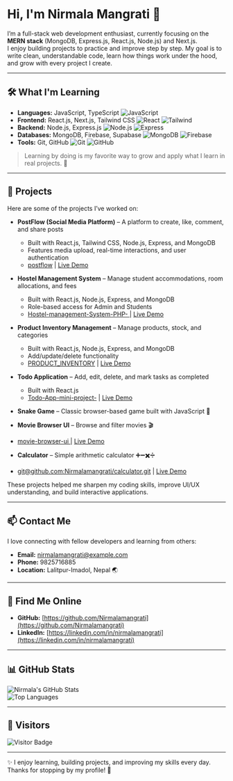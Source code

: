 # Hi, I'm Nirmala Mangrati 👋

I’m a full-stack web development enthusiast, currently focusing on the **MERN stack** (MongoDB, Express.js, React.js, Node.js) and Next.js.  
I enjoy building projects to practice and improve step by step. My goal is to write clean, understandable code, learn how things work under the hood, and grow with every project I create.  

---

## 🛠 What I'm Learning

- **Languages:** JavaScript, TypeScript ![JavaScript](https://img.shields.io/badge/JavaScript-F7DF1E?style=for-the-badge&logo=javascript&logoColor=black)  
- **Frontend:** React.js, Next.js, Tailwind CSS ![React](https://img.shields.io/badge/React-20232A?style=for-the-badge&logo=react&logoColor=61DAFB) ![Tailwind](https://img.shields.io/badge/TailwindCSS-06B6D4?style=for-the-badge&logo=tailwind-css&logoColor=white)  
- **Backend:** Node.js, Express.js ![Node.js](https://img.shields.io/badge/Node.js-339933?style=for-the-badge&logo=node.js&logoColor=white) ![Express](https://img.shields.io/badge/Express.js-000000?style=for-the-badge&logo=express&logoColor=white)  
- **Databases:** MongoDB, Firebase, Supabase ![MongoDB](https://img.shields.io/badge/MongoDB-47A248?style=for-the-badge&logo=mongodb&logoColor=white) ![Firebase](https://img.shields.io/badge/Firebase-FFCA28?style=for-the-badge&logo=firebase&logoColor=black)  
- **Tools:** Git, GitHub ![Git](https://img.shields.io/badge/Git-F05032?style=for-the-badge&logo=git&logoColor=white) ![GitHub](https://img.shields.io/badge/GitHub-181717?style=for-the-badge&logo=github&logoColor=white)  

> Learning by doing is my favorite way to grow and apply what I learn in real projects. 🚀  

---

## 📝 Projects

Here are some of the projects I’ve worked on:  

- **PostFlow (Social Media Platform)** – A platform to create, like, comment, and share posts  
  - Built with React.js, Tailwind CSS, Node.js, Express, and MongoDB  
  - Features media upload, real-time interactions, and user authentication  
  - [postflow](#) | [Live Demo](#)  

- **Hostel Management System** – Manage student accommodations, room allocations, and fees  
  - Built with React.js, Node.js, Express, and MongoDB  
  - Role-based access for Admin and Students  
  - [Hostel-management-System-PHP-
](#) | [Live Demo](#)  

- **Product Inventory Management** – Manage products, stock, and categories  
  - Built with React.js, Node.js, Express, and MongoDB  
  - Add/update/delete functionality  
  - [PRODUCT_INVENTORY](#) | [Live Demo](#)  

- **Todo Application** – Add, edit, delete, and mark tasks as completed  
  - Built with React.js
  - [Todo-App-mini-project-](#) | [Live Demo](#)  

- **Snake Game** – Classic browser-based game built with JavaScript 🐍  

- **Movie Browser UI** – Browse and filter movies 🎬
-  [movie-browser-ui
](#) | [Live Demo](#)

- **Calculator** – Simple arithmetic calculator ➕➖✖️➗
-  [git@github.com:Nirmalamangrati/calculator.git](#) | [Live Demo](#)  


These projects helped me sharpen my coding skills, improve UI/UX understanding, and build interactive applications.  

---

## 📫 Contact Me

I love connecting with fellow developers and learning from others:  

- **Email:** [nirmalamangrati@example.com](mailto:nirmalamangrati@example.com)  
- **Phone:** 9825716885  
- **Location:** Lalitpur-Imadol, Nepal 🌏  

---

## 🔗 Find Me Online

- **GitHub:** [https://github.com/Nirmalamangrati](https://github.com/Nirmalamangrati)  
- **LinkedIn:** [https://linkedin.com/in/nirmalamangrati](https://linkedin.com/in/nirmalamangrati)  

---

## 📊 GitHub Stats

![Nirmala's GitHub Stats](https://github-readme-stats.vercel.app/api?username=Nirmalamangrati&show_icons=true&theme=radical)  
![Top Languages](https://github-readme-stats.vercel.app/api/top-langs/?username=Nirmalamangrati&layout=compact&theme=radical)  

---

## 👀 Visitors

![Visitor Badge](https://visitor-badge.glitch.me/badge?page_id=Nirmalamangrati.Nirmalamangrati)  

---

✨ I enjoy learning, building projects, and improving my skills every day. Thanks for stopping by my profile! 💖
